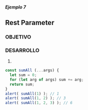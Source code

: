 ##### Ejemplo 7
## Rest Parameter

### OBJETIVO

### DESARROLLO
1. 

```javascript
const sumAll (...args) { 
  let sum = 0;
  for (let arg of args) sum += arg;
  return sum;
}
alert( sumAll(1) ); // 1
alert( sumAll(1, 2) ); // 3
alert( sumAll(1, 2, 3) ); // 6
```